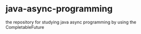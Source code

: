 # java-async-programming
the repository for studying java async programming by using the CompletableFuture
